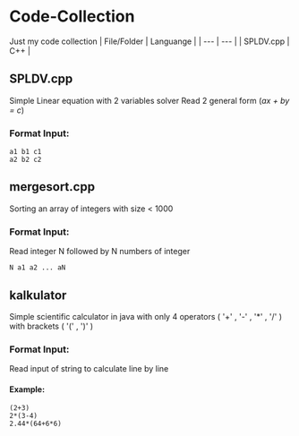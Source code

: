 # Code-Collection
Just my code collection
| File\/Folder | Languange |
| --- | --- |
| SPLDV.cpp | C++ |

## **SPLDV.cpp**
Simple Linear equation with 2 variables solver
Read 2 general form (*ax + by = c*)
### Format Input:
```
a1 b1 c1
a2 b2 c2
```
## **mergesort.cpp**
Sorting an array of integers with size < 1000
### Format Input:
Read integer N followed by N numbers of integer
```
N a1 a2 ... aN
```
## **kalkulator**
Simple scientific calculator in java with only 4 operators ( '\+' , '\-' , '\*' , '\/' ) with brackets ( '(' , ')' )
### Format Input:
Read input of string to calculate line by line
#### Example:
```
(2+3)
2*(3-4)
2.44*(64+6*6)
```
